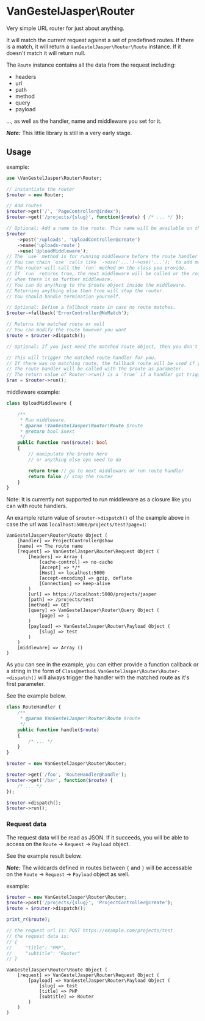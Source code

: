 # VanGestelJasper\Router

Very simple URL router for just about anything.

It will match the current request against a set of predefined routes.
If there is a match, it will return a `VanGestelJasper\Router\Route` instance.
If it doesn't match it will return null.

The `Route` instance contains all the data from the request including:

* headers
* url
* path
* method
* query
* payload

..., as well as the handler, name and middleware you set for it.

**_Note:_** This little library is still in a very early stage.

## Usage

example:

```php
use \VanGestelJasper\Router\Router;

// instantiate the router
$router = new Router;

// Add routes
$router->get('/', 'PageController@index');
$router->get('/projects/{slug}', function($route) { /* ... */ });

// Optional: Add a name to the route. This name will be available on the route object.
$router
    ->post('/uploads', 'UploadController@create')
    ->name('uploads-route')
    ->use('UploadMiddleware');
// The `use` method is for running middleware before the route handler is called.
// You can chain `use` calls like `->use('...')->use('...');` to add multiple.
// The router will call the `run` method on the class you provide.
// If `run` returns true, the next middleware will be called or the route handler
// when there is no further middleware.
// You can do anything to the $route object inside the middleware.
// Returning anything else then true will stop the router.
// You should handle termination yourself.

// Optional: Define a fallback route in case no route matches.
$router->fallback('ErrorController@NoMatch');

// Returns the matched route or null
// You can modify the route however you want
$route = $router->dispatch();

// Optional: If you just need the matched route object, then you don't need this next method.

// This will trigger the matched route handler for you.
// If there was no matching route, the fallback route will be used if you defined it.
// The route handler will be called with the $route as parameter.
// The return value of Router->run() is a `true` if a handler got triggered, `false` if not.
$ran = $router->run();
```

middleware example:

```php
class UploadMiddleware {

    /**
     * Run middleware.
     * @param \VanGestelJasper\Router\Route $route
     * @return bool $next
     */
    public function run($route): bool
    {
        // manipulate the $route here
        // or anything else oyu need to do

        return true // go to next middleware or run route handler
        return false // stop the router
    }
}
```

Note: It is currently not supported to run middleware as a closure like you
can with route handlers.

An example return value of `$router->dispatch()` of the example above in case
the url was `localhost:5000/projects/test?page=1`:

```
VanGestelJasper\Router\Route Object (
    [handler] => ProjectController@show
    [name] => The route name
    [request] => VanGestelJasper\Router\Request Object (
        [headers] => Array (
            [cache-control] => no-cache
            [Accept] => */*
            [Host] => localhost:5000
            [accept-encoding] => gzip, deflate
            [Connection] => keep-alive
        )
        [url] => https://localhost:5000/projects/jasper
        [path] => /projects/test
        [method] => GET
        [query] => VanGestelJasper\Router\Query Object (
            [page] => 1
        )
        [payload] => VanGestelJasper\Router\Payload Object (
            [slug] => test
        )
    )
    [middleware] => Array ()
)
```

As you can see in the example, you can either provide a function callback or a
string in the form of `Class@method`.
`VanGestelJasper\Router\Router->dispatch()` will always trigger the handler with
the matched route as it's first parameter.

See the example below.

```php
class RouteHandler {
    /**
     * @param VanGestelJasper\Router\Route $route
     */
    public function handle($route)
    {
        /* ... */
    }
}

$router = new VanGestelJasper\Router\Router;

$router->get('/foo', 'RouteHandler@handle');
$router->get('/bar', function($route) {
    /* ... */
});

$router->dispatch();
$router->run();
```

### Request data

The request data will be read as JSON. If it succeeds, you will be able to
access on the `Route` -> `Request` -> `Payload` object.

See the example result below.

**_Note:_** The wildcards defined in routes between `{` and `}` will be
accessable on the `Route` -> `Request` -> `Payload` object as well.

example:

```php
$router = new VanGestelJasper\Router\Router;
$route->post('/projects/{slug}', 'ProjectController@create');
$route = $router->dispatch();

print_r($route);

// the request url is: POST https://example.com/projects/test
// the request data is:
// {
//     "title": "PHP",
//     "subtitle": "Router"
// }
```

```
VanGestelJasper\Router\Route Object (
    [request] => VanGestelJasper\Router\Request Object (
        [payload] => VanGestelJasper\Router\Payload Object (
            [slug] => test
            [title] => PHP
            [subtitle] => Router
        )
    )
)
```
